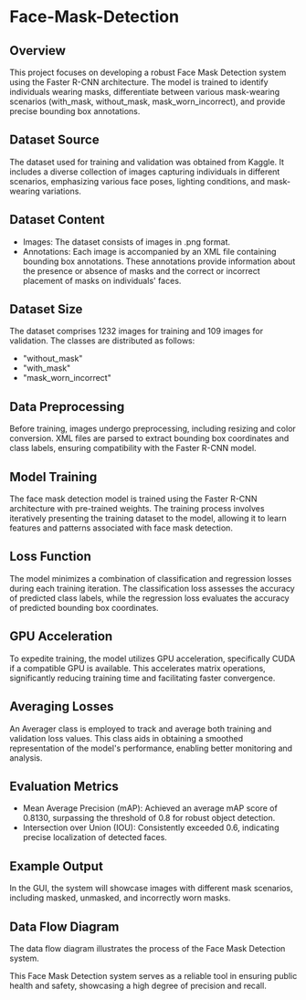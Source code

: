 # Face-Mask-Detection

## Overview
This project focuses on developing a robust Face Mask Detection system using the Faster R-CNN architecture. The model is trained to identify individuals wearing masks, differentiate between various mask-wearing scenarios (with_mask, without_mask, mask_worn_incorrect), and provide precise bounding box annotations.

## Dataset Source
The dataset used for training and validation was obtained from Kaggle. It includes a diverse collection of images capturing individuals in different scenarios, emphasizing various face poses, lighting conditions, and mask-wearing variations.

## Dataset Content
- Images: The dataset consists of images in .png format.
- Annotations: Each image is accompanied by an XML file containing bounding box annotations. These annotations provide information about the presence or absence of masks and the correct or incorrect placement of masks on individuals' faces.

## Dataset Size
The dataset comprises 1232 images for training and 109 images for validation. The classes are distributed as follows:
- "without_mask"
- "with_mask"
- "mask_worn_incorrect"

## Data Preprocessing
Before training, images undergo preprocessing, including resizing and color conversion. XML files are parsed to extract bounding box coordinates and class labels, ensuring compatibility with the Faster R-CNN model.

## Model Training
The face mask detection model is trained using the Faster R-CNN architecture with pre-trained weights. The training process involves iteratively presenting the training dataset to the model, allowing it to learn features and patterns associated with face mask detection.

## Loss Function
The model minimizes a combination of classification and regression losses during each training iteration. The classification loss assesses the accuracy of predicted class labels, while the regression loss evaluates the accuracy of predicted bounding box coordinates.

## GPU Acceleration
To expedite training, the model utilizes GPU acceleration, specifically CUDA if a compatible GPU is available. This accelerates matrix operations, significantly reducing training time and facilitating faster convergence.

## Averaging Losses
An Averager class is employed to track and average both training and validation loss values. This class aids in obtaining a smoothed representation of the model's performance, enabling better monitoring and analysis.

## Evaluation Metrics
- Mean Average Precision (mAP): Achieved an average mAP score of 0.8130, surpassing the threshold of 0.8 for robust object detection.
- Intersection over Union (IOU): Consistently exceeded 0.6, indicating precise localization of detected faces.

## Example Output
In the GUI, the system will showcase images with different mask scenarios, including masked, unmasked, and incorrectly worn masks.



## Data Flow Diagram
The data flow diagram illustrates the process of the Face Mask Detection system.



This Face Mask Detection system serves as a reliable tool in ensuring public health and safety, showcasing a high degree of precision and recall.
